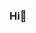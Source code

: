 ### Hi👋

<!--
**tonymm55/tonymm55** is a ✨ _special_ ✨ repository because its `README.md` (this file) appears on your GitHub profile.

Here are some ideas to get you started:

- 🔭 I’m currently working on Codecademy full-stack, Scrimba front-end & Northcoders pre-course materials
- 🌱 I’m currently learning full-stack software development
- 💬 Ask me about bootcamps, career changing
- 📫 How to reach me: linkedin (anthonymmoran) & Twitter (TonyMCodes)
- 😄 Pronouns: He/him
- ⚡ Fun fact: I once met the Queen of United Kingdom in Buckingham Palace!
-->

